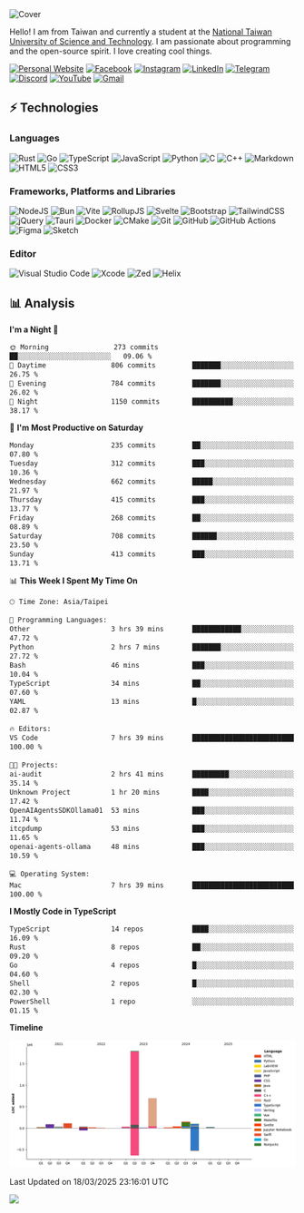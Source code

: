 <picture>
  <source media="(prefers-color-scheme: dark)" srcset="https://github.com/CRT-HAO/CRT-HAO/assets/31580253/6f53f4ab-546f-4db7-9f30-2c5b0711c0a2">
  <img alt="Cover" src="https://github.com/CRT-HAO/CRT-HAO/assets/31580253/4efdfca0-1005-43ab-8c60-07e6973a89b2">
</picture>

Hello! I am from Taiwan and currently a student at the [National Taiwan University of Science and Technology](https://www.ntust.edu.tw/). I am passionate about programming and the open-source spirit. I love creating cool things.

[![Personal Website](https://img.shields.io/badge/Personal%20Website-%23000000.svg?style=for-the-badge)](https://hayden.tw/)
[![Facebook](https://img.shields.io/badge/Facebook-%231877F2.svg?style=for-the-badge&logo=Facebook&logoColor=white)](https://www.facebook.com/CRT.HAO.CHUN/)
[![Instagram](https://img.shields.io/badge/Instagram-%23E4405F.svg?style=for-the-badge&logo=Instagram&logoColor=white)](https://www.instagram.com/crt_hao/)
[![LinkedIn](https://img.shields.io/badge/linkedin-%230077B5.svg?style=for-the-badge&logo=linkedin&logoColor=white)](https://www.linkedin.com/in/crthao/)
[![Telegram](https://img.shields.io/badge/Telegram-2CA5E0?style=for-the-badge&logo=telegram&logoColor=white)](https://t.me/CRT_HAO)
[![Discord](https://img.shields.io/badge/Discord-%235865F2.svg?style=for-the-badge&logo=discord&logoColor=white)](https://discordapp.com/users/401324674371551234)
[![YouTube](https://img.shields.io/badge/YouTube-%23FF0000.svg?style=for-the-badge&logo=YouTube&logoColor=white)](https://www.youtube.com/channel/UC-WnTCkztbitHGXnmvipUUg)
[![Gmail](https://img.shields.io/badge/Gmail-D14836?style=for-the-badge&logo=gmail&logoColor=white)](mailto:m831718@gmail.com)

## ⚡ Technologies

### Languages

![Rust](https://img.shields.io/badge/rust-%23000000.svg?style=for-the-badge&logo=rust&logoColor=white)
![Go](https://img.shields.io/badge/go-%2300ADD8.svg?style=for-the-badge&logo=go&logoColor=white)
![TypeScript](https://img.shields.io/badge/typescript-%23007ACC.svg?style=for-the-badge&logo=typescript&logoColor=white)
![JavaScript](https://img.shields.io/badge/javascript-%23323330.svg?style=for-the-badge&logo=javascript&logoColor=%23F7DF1E)
![Python](https://img.shields.io/badge/python-3670A0?style=for-the-badge&logo=python&logoColor=ffdd54)
![C](https://img.shields.io/badge/c-%2300599C.svg?style=for-the-badge&logo=c&logoColor=white)
![C++](https://img.shields.io/badge/c++-%2300599C.svg?style=for-the-badge&logo=c%2B%2B&logoColor=white)
![Markdown](https://img.shields.io/badge/markdown-%23000000.svg?style=for-the-badge&logo=markdown&logoColor=white)
![HTML5](https://img.shields.io/badge/html5-%23E34F26.svg?style=for-the-badge&logo=html5&logoColor=white)
![CSS3](https://img.shields.io/badge/css3-%231572B6.svg?style=for-the-badge&logo=css3&logoColor=white)

### Frameworks, Platforms and Libraries

![NodeJS](https://img.shields.io/badge/node.js-6DA55F?style=for-the-badge&logo=node.js&logoColor=white)
![Bun](https://img.shields.io/badge/Bun-%23000000.svg?style=for-the-badge&logo=bun&logoColor=white)
![Vite](https://img.shields.io/badge/vite-%23646CFF.svg?style=for-the-badge&logo=vite&logoColor=white)
![RollupJS](https://img.shields.io/badge/RollupJS-ef3335?style=for-the-badge&logo=rollup.js&logoColor=white)
![Svelte](https://img.shields.io/badge/svelte-%23f1413d.svg?style=for-the-badge&logo=svelte&logoColor=white)
![Bootstrap](https://img.shields.io/badge/bootstrap-%238511FA.svg?style=for-the-badge&logo=bootstrap&logoColor=white)
![TailwindCSS](https://img.shields.io/badge/tailwindcss-%2338B2AC.svg?style=for-the-badge&logo=tailwind-css&logoColor=white)
![jQuery](https://img.shields.io/badge/jquery-%230769AD.svg?style=for-the-badge&logo=jquery&logoColor=white)
![Tauri](https://img.shields.io/badge/tauri-%2324C8DB.svg?style=for-the-badge&logo=tauri&logoColor=%23FFFFFF)
![Docker](https://img.shields.io/badge/docker-%230db7ed.svg?style=for-the-badge&logo=docker&logoColor=white)
![CMake](https://img.shields.io/badge/CMake-%23008FBA.svg?style=for-the-badge&logo=cmake&logoColor=white)
![Git](https://img.shields.io/badge/git-%23F05033.svg?style=for-the-badge&logo=git&logoColor=white)
![GitHub](https://img.shields.io/badge/github-%23121011.svg?style=for-the-badge&logo=github&logoColor=white)
![GitHub Actions](https://img.shields.io/badge/github%20actions-%232671E5.svg?style=for-the-badge&logo=githubactions&logoColor=white)
![Figma](https://img.shields.io/badge/figma-%23F24E1E.svg?style=for-the-badge&logo=figma&logoColor=white)
![Sketch](https://img.shields.io/badge/Sketch-FFB387?style=for-the-badge&logo=sketch&logoColor=black)

### Editor

![Visual Studio Code](https://img.shields.io/badge/Visual%20Studio%20Code-0078d7.svg?style=for-the-badge&logo=visual-studio-code&logoColor=white)
![Xcode](https://img.shields.io/badge/Xcode-007ACC?style=for-the-badge&logo=Xcode&logoColor=white)
![Zed](https://img.shields.io/badge/Zed-F6F5F0?style=for-the-badge&logo=zed&logoColor=black)
![Helix](https://img.shields.io/badge/Helix-281733?style=for-the-badge&logo=helix&logoColor=white)

## 📊 Analysis

<!--START_SECTION:waka-->
**I'm a Night 🦉** 

```text
🌞 Morning                273 commits         ██░░░░░░░░░░░░░░░░░░░░░░░   09.06 % 
🌆 Daytime                806 commits         ███████░░░░░░░░░░░░░░░░░░   26.75 % 
🌃 Evening                784 commits         ███████░░░░░░░░░░░░░░░░░░   26.02 % 
🌙 Night                  1150 commits        ██████████░░░░░░░░░░░░░░░   38.17 % 
```
📅 **I'm Most Productive on Saturday** 

```text
Monday                   235 commits         ██░░░░░░░░░░░░░░░░░░░░░░░   07.80 % 
Tuesday                  312 commits         ███░░░░░░░░░░░░░░░░░░░░░░   10.36 % 
Wednesday                662 commits         █████░░░░░░░░░░░░░░░░░░░░   21.97 % 
Thursday                 415 commits         ███░░░░░░░░░░░░░░░░░░░░░░   13.77 % 
Friday                   268 commits         ██░░░░░░░░░░░░░░░░░░░░░░░   08.89 % 
Saturday                 708 commits         ██████░░░░░░░░░░░░░░░░░░░   23.50 % 
Sunday                   413 commits         ███░░░░░░░░░░░░░░░░░░░░░░   13.71 % 
```


📊 **This Week I Spent My Time On** 

```text
🕑︎ Time Zone: Asia/Taipei

💬 Programming Languages: 
Other                    3 hrs 39 mins       ████████████░░░░░░░░░░░░░   47.72 % 
Python                   2 hrs 7 mins        ███████░░░░░░░░░░░░░░░░░░   27.72 % 
Bash                     46 mins             ███░░░░░░░░░░░░░░░░░░░░░░   10.04 % 
TypeScript               34 mins             ██░░░░░░░░░░░░░░░░░░░░░░░   07.60 % 
YAML                     13 mins             █░░░░░░░░░░░░░░░░░░░░░░░░   02.87 % 

🔥 Editors: 
VS Code                  7 hrs 39 mins       █████████████████████████   100.00 % 

🐱‍💻 Projects: 
ai-audit                 2 hrs 41 mins       █████████░░░░░░░░░░░░░░░░   35.14 % 
Unknown Project          1 hr 20 mins        ████░░░░░░░░░░░░░░░░░░░░░   17.42 % 
OpenAIAgentsSDKOllama01  53 mins             ███░░░░░░░░░░░░░░░░░░░░░░   11.74 % 
itcpdump                 53 mins             ███░░░░░░░░░░░░░░░░░░░░░░   11.65 % 
openai-agents-ollama     48 mins             ███░░░░░░░░░░░░░░░░░░░░░░   10.59 % 

💻 Operating System: 
Mac                      7 hrs 39 mins       █████████████████████████   100.00 % 
```

**I Mostly Code in TypeScript** 

```text
TypeScript               14 repos            ████░░░░░░░░░░░░░░░░░░░░░   16.09 % 
Rust                     8 repos             ██░░░░░░░░░░░░░░░░░░░░░░░   09.20 % 
Go                       4 repos             █░░░░░░░░░░░░░░░░░░░░░░░░   04.60 % 
Shell                    2 repos             █░░░░░░░░░░░░░░░░░░░░░░░░   02.30 % 
PowerShell               1 repo              ░░░░░░░░░░░░░░░░░░░░░░░░░   01.15 % 
```



**Timeline**

![Lines of Code chart](https://raw.githubusercontent.com/hayd1n/hayd1n/main/assets/bar_graph.png)


 Last Updated on 18/03/2025 23:16:01 UTC
<!--END_SECTION:waka-->

![](https://komarev.com/ghpvc/?username=CRT-HAO&style=flat-square)
